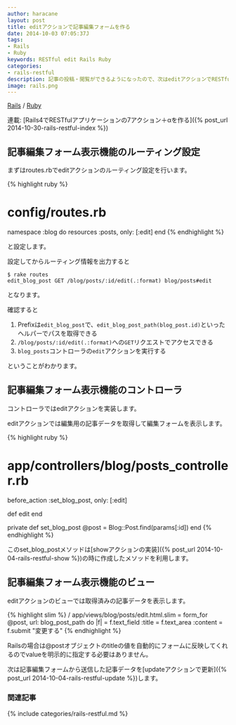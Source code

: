 ```yaml
---
author: haracane
layout: post
title: editアクションで記事編集フォームを作る
date: 2014-10-03 07:05:37J
tags:
- Rails
- Ruby
keywords: RESTful edit Rails Ruby
categories:
- rails-restful
description: 記事の投稿・閲覧ができるようになったので、次はeditアクションでRESTfulな記事編集フォーム表示を行います。
image: rails.png
---
```

<!-- tag_links -->
[Rails](/tags/rails/) / [Ruby](/tags/ruby/)

<!-- category_links -->
連載: [Rails4でRESTfulアプリケーションの7アクション＋αを作る]({% post_url 2014-10-30-rails-restful-index %})

<!-- content -->
## 記事編集フォーム表示機能のルーティング設定

まずはroutes.rbでeditアクションのルーティング設定を行います。

{% highlight ruby %}
# config/routes.rb
namespace :blog do
  resources :posts, only: [:edit]
end
{% endhighlight %}

と設定します。

設定してからルーティング情報を出力すると

    $ rake routes
    edit_blog_post GET /blog/posts/:id/edit(.:format) blog/posts#edit

となります。

確認すると

1. Prefixは`edit_blog_post`で、`edit_blog_post_path(blog_post.id)`といったヘルパーでパスを取得できる
2. `/blog/posts/:id/edit(.:format)`への`GET`リクエストでアクセスできる
3. `blog_posts`コントローラの`edit`アクションを実行する

ということがわかります。

## 記事編集フォーム表示機能のコントローラ

コントローラではeditアクションを実装します。

editアクションでは編集用の記事データを取得して編集フォームを表示します。

{% highlight ruby %}
# app/controllers/blog/posts_controller.rb
before_action :set_blog_post, only: [:edit]

def edit
end

private
  def set_blog_post
    @post = Blog::Post.find(params[:id])
  end
{% endhighlight %}

このset_blog_postメソッドは[showアクションの実装]({% post_url 2014-10-04-rails-restful-show %})の時に作成したメソッドを利用します。

## 記事編集フォーム表示機能のビュー

editアクションのビューでは取得済みの記事データを表示します。

{% highlight slim %}
/ app/views/blog/posts/edit.html.slim
= form_for @post, url: blog_post_path do |f|
  = f.text_field :title
  = f.text_area :content
  = f.submit "変更する"
{% endhighlight %}

Railsの場合は@postオブジェクトのtitleの値を自動的にフォームに反映してくれるのでvalueを明示的に指定する必要はありません。

次は記事編集フォームから送信した記事データを[updateアクションで更新]({% post_url 2014-10-04-rails-restful-update %})します。

<!-- category_siblings -->
### 関連記事

{% include categories/rails-restful.md %}
